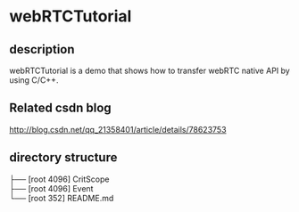 # webRTCTutorial

## description
webRTCTutorial is a demo that shows how to transfer 
webRTC native API by using C/C++.

## Related csdn blog
http://blog.csdn.net/qq_21358401/article/details/78623753

## directory structure
├── [root            4096]  CritScope  
├── [root            4096]  Event  
└── [root             352]  README.md  
